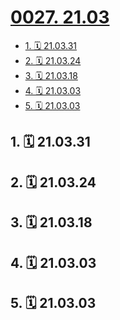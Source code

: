 # [0027. 21.03](https://github.com/Tdahuyou/TNotes.footprints/tree/main/notes/0027.%2021.03)

<!-- region:toc -->

- [1. 🗓 21.03.31](#1--210331)
- [2. 🗓 21.03.24](#2--210324)
- [3. 🗓 21.03.18](#3--210318)
- [4. 🗓 21.03.03](#4--210303)
- [5. 🗓 21.03.03](#5--210303)

<!-- endregion:toc -->

## 1. 🗓 21.03.31

<Footprints :times="[2021, 3, 31, 0, 19]">
  <template #text-area>
    <p>泡在自习室，天真的以为夏天到了。。。。。。</p>
    <p>结果回寝的路上冻成傻🐶 。。。</p>
  </template>
  <template #image-list="{ openModal }">
    <img src="https://cdn.jsdelivr.net/gh/tnotesjs/imgs@main/2025-02-16-13-32-52.png" @click="openModal(0)"/>
    <img src="https://cdn.jsdelivr.net/gh/tnotesjs/imgs@main/2025-02-16-13-32-57.png" @click="openModal(1)"/>
    <img src="https://cdn.jsdelivr.net/gh/tnotesjs/imgs@main/2025-02-16-13-33-02.png" @click="openModal(2)"/>
  </template>
</Footprints>

## 2. 🗓 21.03.24

<Footprints :times="[2021, 3, 24, 18, 15]">
  <template #text-area>
    <p>看来</p>
    <p>励志视频</p>
    <p>也不顶用了</p>
  </template>
  <template #image-list="{ openModal }">
    <img src="https://cdn.jsdelivr.net/gh/tnotesjs/imgs@main/2025-02-16-13-33-55.png" @click="openModal(0)"/>
    <img src="https://cdn.jsdelivr.net/gh/tnotesjs/imgs@main/2025-02-16-13-34-03.png" @click="openModal(1)"/>
  </template>
  <template #other-info>定位：上海市 · 上海建桥学院图书馆</template>
</Footprints>

## 3. 🗓 21.03.18

<Footprints :times="[2021, 3, 18, 14, 1]">
  <template #text-area>
    <p>21 年 3 月 18 日</p>
    <p>偷吃，被抓。。。。。</p>
  </template>
  <template #image-list="{ openModal }">
    <img src="https://cdn.jsdelivr.net/gh/tnotesjs/imgs@main/2025-02-16-13-35-43.png" @click="openModal(0)"/>
    <img src="https://cdn.jsdelivr.net/gh/tnotesjs/imgs@main/2025-02-16-13-35-47.png" @click="openModal(1)"/>
  </template>
</Footprints>

## 4. 🗓 21.03.03

<Footprints :times="[2021, 3, 3, 22, 17]">
  <template #text-area>
    <p>今晚在学校的立业桥摔了个🐶吃 💩</p>
    <p>好在，姿势标准，动作优雅，仅掉了一滴血</p>
  </template>
  <template #image-list="{ openModal }">
    <img src="https://cdn.jsdelivr.net/gh/tnotesjs/imgs@main/2025-02-16-13-36-24.png" @click="openModal(0)"/>
    <img src="https://cdn.jsdelivr.net/gh/tnotesjs/imgs@main/2025-02-16-13-36-30.png" @click="openModal(1)"/>
    <img src="https://cdn.jsdelivr.net/gh/tnotesjs/imgs@main/2025-02-16-13-36-34.png" @click="openModal(2)"/>
  </template>
</Footprints>

## 5. 🗓 21.03.03

<Footprints :times="[2021, 3, 3, 12, 20]">
  <template #text-area>
    <p>抢位置时的我。。。  🎶   buff  加成！！！</p>
  </template>
  <template #image-list="{ openModal }">
    <img src="https://cdn.jsdelivr.net/gh/tnotesjs/imgs@main/2025-02-16-13-37-26.png" @click="openModal(0)"/>
    <img src="https://cdn.jsdelivr.net/gh/tnotesjs/imgs@main/2025-02-16-13-37-32.png" @click="openModal(1)"/>
    <img src="https://cdn.jsdelivr.net/gh/tnotesjs/imgs@main/2025-02-16-13-37-37.png" @click="openModal(2)"/>
  </template>
</Footprints>
